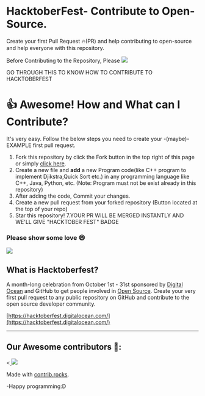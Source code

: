 # HacktoberFest- Contribute to Open-Source.

Create your first Pull Request 🔥(PR) and help contributing to open-source and help everyone with this repository.

Before Contributing to the Repository, Please <a href="https://github.com/sainik-khaddar" aria-label="Follow @sainik-khaddar on GitHub"><img  src="https://img.shields.io/static/v1?label=FOLLOW&message=SAINIK&color=brightgreen"  />
</a>

GO THROUGH THIS TO KNOW HOW TO CONTRIBUTE TO HACKTOBERFEST


# 👍 Awesome! How and What can I Contribute? 
It's very easy. Follow the below steps you need to create your -(maybe)- EXAMPLE first pull request.
1. Fork this repository by click the Fork button in the top right of this page or simply [click here](https://github.com/sainik-khaddar/MY-LEETCODE-SOLUTIONS/fork).
2. Create a new file and **add** a new Program code(like C++ program to implement Djikstra,Quick Sort etc.) in any programming language like C++, Java, Python, etc. (Note: Program must not be exist already in this repository)
4. After adding the code, Commit your changes.
5. Create a new pull request from your forked repository (Button located at the top of your repo)
6. Star this repository!
7.YOUR PR WILL BE MERGED INSTANTLY AND WE'LL GIVE "HACKTOBER FEST" BADGE

### Please show some love 😄 
<a href="https://github.com/sainik-khaddar" aria-label="Follow @sainik-khaddar on GitHub"><img  src="https://img.shields.io/badge/Follow👉-@sainik-khaddar-pink?style=for-the-badge"  />
</a>
<br>
## What is Hacktoberfest?
A month-long celebration from October 1st - 31st sponsored by [Digital Ocean](https://hacktoberfest.digitalocean.com/) and GitHub to get people involved in [Open Source](https://github.com/open-source). Create your very first pull request to any public repository on GitHub and contribute to the open source developer community.

[https://hacktoberfest.digitalocean.com/](https://hacktoberfest.digitalocean.com/)

***

## Our Awesome contributors 🤩:
<<a href="https://github.com/sainik-khaddar/MY-LEETCODE-SOLUTIONS/graphs/contributors">
  <img src="https://contrib.rocks/image?repo=sainik-khaddar/MY-LEETCODE-SOLUTIONS" />
</a>

Made with [contrib.rocks](https://contrib.rocks).

-Happy programming:D

